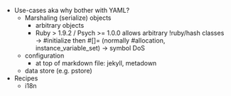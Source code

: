 
- Use-cases aka why bother with YAML?
  - Marshaling (serialize) objects
    - arbitrary objects
    - Ruby > 1.9.2 / Psych >= 1.0.0 allows arbitrary !ruby/hash classes -> #initialize then #[]= (normally #allocation, instance_variable_set) -> symbol DoS
  - configuration
    - at top of markdown file: jekyll, metadown
  - data store (e.g. pstore)
- Recipes
  - i18n
